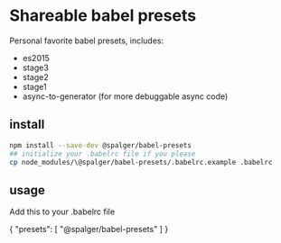 # Shareable babel presets

Personal favorite babel presets, includes:

 - es2015
 - stage3
 - stage2
 - stage1
 - async-to-generator (for more debuggable async code)

## install

```sh
npm install --save-dev @spalger/babel-presets
## initialize your .babelrc file if you please
cp node_modules/\@spalger/babel-presets/.babelrc.example .babelrc
```

## usage

Add this to your .babelrc file

{
  "presets": [
    "@spalger/babel-presets"
  ]
}
